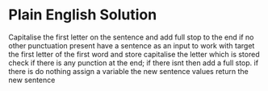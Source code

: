 # Plain English Solution
Capitalise the first letter on the sentence and add full stop to the end if no other punctuation present
have a sentence as an input to work with
target the first letter of the first word and store
capitalise the letter which is stored
check if there is any punction at the end; if there isnt then add a full stop. if there is do nothing
assign a variable the new sentence values
return the new sentence 
